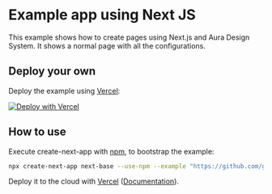 # Example app using Next JS
This example shows how to create pages using Next.js and Aura Design System. It shows a normal page with all the configurations.

## Deploy your own

Deploy the example using [Vercel](https://vercel.com?utm_source=github&utm_medium=readme&utm_campaign=next-example):

[![Deploy with Vercel](https://vercel.com/button)](https://vercel.com/new/git/external?repository-url=https://github.com/garitma/aura-design-system/tree/canary/examples/next-base&repository-name=next-base)

## How to use

Execute create-next-app with [npm](https://docs.npmjs.com/cli/init), to bootstrap the example:

```bash
npx create-next-app next-base --use-npm --example "https://github.com/garitma/aura-design-system/tree/canary/examples/next-base"
```

Deploy it to the cloud with [Vercel](https://vercel.com/new?utm_source=github&utm_medium=readme&utm_campaign=next-example) ([Documentation](https://nextjs.org/docs/deployment)).